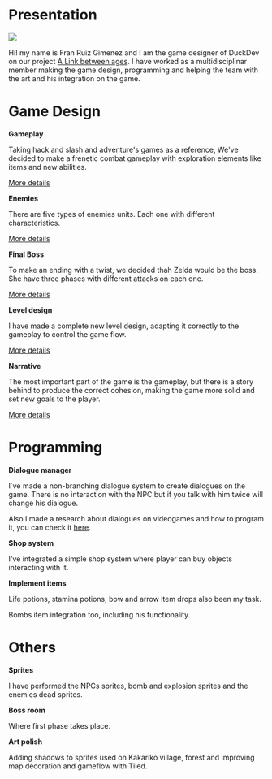 # Presentation

![](https://i.gyazo.com/b0439b796e7738e34f68875681d00615.png)

Hi! my name is Fran Ruiz Gimenez and I am the game designer of DuckDev on our project [A Link between ages](https://github.com/carcasanchez/ALinkBetweenAges/wiki).
I have worked as a multidisciplinar member making the game design, programming and helping the team with the art and his integration on the game.

# Game Design
 **Gameplay**  

Taking hack and slash and adventure's games as a reference, We've decided to make a frenetic combat gameplay with exploration elements like items and new abilities.

[More details](https://github.com/carcasanchez/ALinkBetweenAges/wiki/Items)

 **Enemies**  

There are five types of enemies units. Each one with different characteristics.

[More details](https://github.com/carcasanchez/ALinkBetweenAges/wiki/Enemies)

 **Final Boss**  

To make an ending with a twist, we decided thah Zelda would be the boss.
She have three phases with different attacks on each one.

[More details](https://github.com/carcasanchez/ALinkBetweenAges/wiki/Final-Boss)

 **Level design**  

I have made a complete new level design, adapting it correctly to the gameplay to control the game flow.

[More details](https://github.com/carcasanchez/ALinkBetweenAges/wiki/Level-design)

 **Narrative**  

The most important part of the game is the gameplay, but there is a story behind to produce the correct cohesion, making the game more solid and set new goals to the player.

[More details](https://github.com/carcasanchez/ALinkBetweenAges/wiki)


# Programming
 **Dialogue manager**  

I´ve made a non-branching dialogue system to create dialogues on the game. There is no interaction with the NPC but if you talk with him twice will change his dialogue.

Also I made a research about dialogues on videogames and how to program it, you can check it [here](https://botttos.github.io/DialogueManagerForVideoGames/).

 **Shop system**  

I've integrated a simple shop system where player can buy objects interacting with it.

 **Implement items**  

Life potions, stamina potions, bow and arrow item drops also been my task.

Bombs item integration too, including his functionality.

# Others
 **Sprites** 

I have performed the NPCs sprites, bomb and explosion sprites and the enemies dead sprites.

 **Boss room**  

Where first phase takes place.


 **Art polish**  

 Adding shadows to sprites used on Kakariko village, forest and improving map decoration and gameflow with Tiled.
